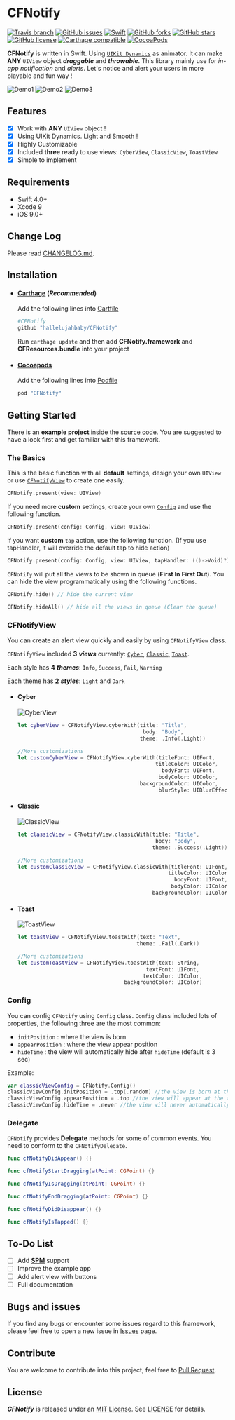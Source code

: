 CFNotify
===============
[![Travis branch](https://img.shields.io/travis/hallelujahbaby/CFNotify/master.svg?style=flat-square)](https://travis-ci.org/hallelujahbaby/CFNotify)
[![GitHub issues](https://img.shields.io/github/issues/hallelujahbaby/CFNotify.svg?style=flat-square)](https://github.com/hallelujahbaby/CFNotify/issues)
[![Swift](https://img.shields.io/badge/Swift-4.0+-orange.svg?style=flat-square)](https://developer.apple.com/swift/)
[![GitHub forks](https://img.shields.io/github/forks/hallelujahbaby/CFNotify.svg?style=flat-square)](https://github.com/hallelujahbaby/CFNotify/network)
[![GitHub stars](https://img.shields.io/github/stars/hallelujahbaby/CFNotify.svg?style=flat-square)](https://github.com/hallelujahbaby/CFNotify/stargazers)
[![GitHub license](https://img.shields.io/github/license/hallelujahbaby/CFNotify.svg?style=flat-square)](https://github.com/hallelujahbaby/CFNotify/blob/master/LICENSE)
[![Carthage compatible](https://img.shields.io/badge/Carthage-compatible-4BC51D.svg?style=flat-square)](https://github.com/Carthage/Carthage)
[![CocoaPods](https://img.shields.io/cocoapods/v/CFNotify.svg?style=flat-square)](https://cocoapods.org/pods/CFNotify)

**CFNotify** is written in Swift. Using [`UIKit Dynamics`][UIKit Dynamics] as animator. It can make **ANY** `UIView` object _**draggable**_ and _**throwable**_. This library mainly use for _in-app notification_ and _alerts_. Let's notice and alert your users in more playable and fun way !

![Demo1](image/Demo1.gif)
![Demo2](image/Demo2.gif)
![Demo3](image/Demo3.gif)

Features
-----------------
- [x] Work with **ANY** `UIView` object !
- [x] Using UIKit Dynamics. Light and Smooth !
- [x] Highly Customizable
- [x] Included **three** ready to use views: `CyberView`, `ClassicView`, `ToastView`
- [x] Simple to implement

Requirements
-----------------
* Swift 4.0+
* Xcode 9
* iOS 9.0+

Change Log
------------------
Please read [CHANGELOG.md](CHANGELOG.md).

Installation
------------------
* #### [Carthage](https://github.com/Carthage/Carthage) (_Recommended_)
  Add the following lines into  [Cartfile][Cartfile]  

  ````bash
  #CFNotify
  github "hallelujahbaby/CFNotify"
  ````

  Run `carthage update` and then add **CFNotify.framework** and **CFResources.bundle** into your project

* #### [Cocoapods](https://cocoapods.org/)
  Add the following lines into [Podfile][Podfile]

  ````ruby
  pod "CFNotify"
  ````

Getting Started
-----------------
There is an **example project** inside the [source code](https://github.com/hallelujahbaby/CFNotify/archive/master.zip). You are suggested to have a look first and get familiar with this framework.

### The Basics
This is the basic function with all **default** settings, design your own `UIView` or use [`CFNotifyView`](#cfnotifyview) to create one easily.
````swift
CFNotify.present(view: UIView)
````
If you need more **custom** settings, create your own [`Config`](#config) and use the following function.
````swift
CFNotify.present(config: Config, view: UIView)
````
if you want **custom** `tap` action, use the following function. (If you use tapHandler, it will override the default tap to hide action)
````swift
CFNotify.present(config: Config, view: UIView, tapHandler: (()->Void)?)
````

`CFNotify` will put all the views to be shown in queue (**First In First Out**).
You can hide the view programmatically using the following functions.
````swift
CFNotify.hide() // hide the current view

CFNotify.hideAll() // hide all the views in queue (Clear the queue)
````

### CFNotifyView
You can create an alert view quickly and easily by using `CFNotifyView` class.  

`CFNotifyView` included **3** ***views*** currently: [`Cyber`](#cyber), [`Classic`](#classic), [`Toast`](#Toast).

Each style has **4** ***themes***: `Info`, `Success`, `Fail`, `Warning`

Each theme has **2** ***styles***: `Light` and `Dark`
* #### Cyber
  ![CyberView](image/CyberView.png)
  ````swift
  let cyberView = CFNotifyView.cyberWith(title: "Title",
                                          body: "Body",
                                         theme: .Info(.Light))

  //More customizations
  let customCyberView = CFNotifyView.cyberWith(titleFont: UIFont,
                                              titleColor: UIColor,
                                                bodyFont: UIFont,
                                               bodyColor: UIColor,
                                         backgroundColor: UIColor,
                                               blurStyle: UIBlurEffectStyle)
  ````
* #### Classic
  ![ClassicView](image/ClassicView.png)
  ````swift
  let classicView = CFNotifyView.classicWith(title: "Title",
                                              body: "Body",
                                             theme: .Success(.Light))

  //More customizations
  let customClassicView = CFNotifyView.classicWith(titleFont: UIFont,
                                                  titleColor: UIColor,
                                                    bodyFont: UIFont,
                                                   bodyColor: UIColor,
                                             backgroundColor: UIColor)
  ````
* #### Toast
  ![ToastView](image/ToastView.png)
  ````swift
  let toastView = CFNotifyView.toastWith(text: "Text",
                                        theme: .Fail(.Dark))

  //More customizations
  let customToastView = CFNotifyView.toastWith(text: String,
                                           textFont: UIFont,
                                          textColor: UIColor,
                                    backgroundColor: UIColor)                                    
  ````

### Config
You can config `CFNotify` using `Config` class. `Config` class included lots of properties, the following three are the most common:
* `initPosition` : where the view is born
* `appearPosition` : where the view appear position
* `hideTime` : the view will automatically hide after `hideTime` (default is 3 sec)

Example:
````swift
var classicViewConfig = CFNotify.Config()
classicViewConfig.initPosition = .top(.random) //the view is born at the top randomly out of the boundary of screen
classicViewConfig.appearPosition = .top //the view will appear at the top of screen
classicViewConfig.hideTime = .never //the view will never automatically hide
````

### Delegate
`CFNotify` provides **Delegate** methods for some of common events.
You need to conform to the `CFNotifyDelegate`.
````swift
func cfNotifyDidAppear() {}

func cfNotifyStartDragging(atPoint: CGPoint) {}

func cfNotifyIsDragging(atPoint: CGPoint) {}

func cfNotifyEndDragging(atPoint: CGPoint) {}

func cfNotifyDidDisappear() {}

func cfNotifyIsTapped() {}
````


To-Do List
------------------
- [ ] Add [**SPM**][SPM] support
- [ ] Improve the example app
- [ ] Add alert view with buttons
- [ ] Full documentation

Bugs and issues
-----------------
If you find any bugs or encounter some issues regard to this framework, please feel free to open a new issue in [Issues](https://github.com/hallelujahbaby/CFNotify/issues) page.

Contribute
------------------
You are welcome to contribute into this project, feel free to [Pull Request](https://github.com/hallelujahbaby/CFNotify/pulls).

License
------------------
***CFNotify*** is released under an [MIT License][MIT]. See [LICENSE](LICENSE) for details.

[UIKit Dynamics]:https://developer.apple.com/documentation/uikit/animation_and_haptics/uikit_dynamics
[Cartfile]:https://github.com/Carthage/Carthage/blob/master/Documentation/Artifacts.md#cartfile
[Podfile]:https://guides.cocoapods.org/syntax/podfile.html
[SPM]:https://github.com/apple/swift-package-manager
[MIT]:http://opensource.org/licenses/MIT
